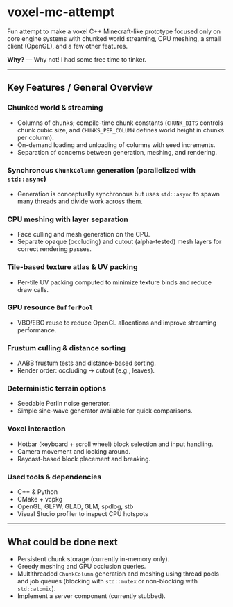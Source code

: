 

# voxel-mc-attempt

Fun attempt to make a voxel C++ Minecraft-like prototype focused only on core engine systems with chunked world streaming, CPU meshing, a small client (OpenGL), and a few other features.

**Why?** — Why not! I had some free time to tinker.

---

## Key Features / General Overview

### Chunked world & streaming

* Columns of chunks; compile-time chunk constants (`CHUNK_BITS` controls chunk cubic size, and `CHUNKS_PER_COLUMN` defines world height in chunks per column).
* On-demand loading and unloading of columns with seed increments.
* Separation of concerns between generation, meshing, and rendering.

### Synchronous `ChunkColumn` generation (parallelized with `std::async`)

* Generation is conceptually synchronous but uses `std::async` to spawn many threads and divide work across them.

### CPU meshing with layer separation

* Face culling and mesh generation on the CPU.
* Separate opaque (occluding) and cutout (alpha-tested) mesh layers for correct rendering passes.

### Tile-based texture atlas & UV packing

* Per-tile UV packing computed to minimize texture binds and reduce draw calls.

### GPU resource `BufferPool`

* VBO/EBO reuse to reduce OpenGL allocations and improve streaming performance.

### Frustum culling & distance sorting

* AABB frustum tests and distance-based sorting.
* Render order: occluding → cutout (e.g., leaves).

### Deterministic terrain options

* Seedable Perlin noise generator.
* Simple sine-wave generator available for quick comparisons.

### Voxel interaction

* Hotbar (keyboard + scroll wheel) block selection and input handling.
* Camera movement and looking around.
* Raycast-based block placement and breaking.

### Used tools & dependencies

* C++ & Python
* CMake + vcpkg
* OpenGL, GLFW, GLAD, GLM, spdlog, stb
* Visual Studio profiler to inspect CPU hotspots

---

## What could be done next

* Persistent chunk storage (currently in-memory only).
* Greedy meshing and GPU occlusion queries.
* Multithreaded `ChunkColumn` generation and meshing using thread pools and job queues (blocking with `std::mutex` or non-blocking with `std::atomic`).
* Implement a server component (currently stubbed).
